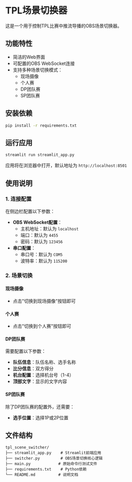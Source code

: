 # TPL场景切换器

这是一个用于控制TPL比赛中推流导播的OBS场景切换器。

## 功能特性

- 简洁的Web界面
- 可配置的OBS WebSocket连接
- 支持多种场景切换模式：
  - 现场摄像
  - 个人赛
  - DP团队赛
  - SP团队赛

## 安装依赖

```bash
pip install -r requirements.txt
```

## 运行应用

```bash
streamlit run streamlit_app.py
```

应用将在浏览器中打开，默认地址为 `http://localhost:8501`

## 使用说明

### 1. 连接配置
在侧边栏配置以下参数：
- **OBS WebSocket配置**：
  - 主机地址：默认为 `localhost`
  - 端口：默认为 `4455`
  - 密码：默认为 `123456`
- **串口配置**：
  - 串口号：默认为 `COM5`
  - 波特率：默认为 `115200`

### 2. 场景切换

#### 现场摄像
- 点击"切换到现场摄像"按钮即可

#### 个人赛
- 点击"切换到个人赛"按钮即可

#### DP团队赛
需要配置以下参数：
- **队伍信息**：队伍名称、选手名称
- **比分信息**：双方得分
- **机台配置**：选择机台号（1-4）
- **顶部文字**：显示的文字内容

#### SP团队赛
除了DP团队赛的配置外，还需要：
- **选手位置**：选择1P或2P位置

## 文件结构

```
tpl_scene_switcher/
├── streamlit_app.py    # Streamlit前端应用
├── switcher.py         # OBS场景切换核心逻辑
├── main.py            # 原始命令行测试文件
├── requirements.txt    # Python依赖
└── README.md          # 说明文档
```
